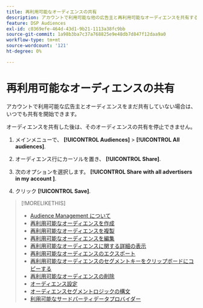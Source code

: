 ```yaml
---
title: 再利用可能なオーディエンスの共有
description: アカウントで利用可能な他の広告主と再利用可能なオーディエンスを共有する方法を説明します。
feature: DSP Audiences
exl-id: c0369efe-464d-43d1-9b21-1113a38fc9bb
source-git-commit: 1a98b3ba7c37a768825e9e48db7d847f12daa9a0
workflow-type: tm+mt
source-wordcount: '121'
ht-degree: 0%

---
```


# 再利用可能なオーディエンスの共有

アカウントで利用可能な広告主とオーディエンスをまだ共有していない場合は、いつでも共有を開始できます。

オーディエンスを共有した後は、そのオーディエンスの共有を停止できません。

1. メインメニューで、 **[!UICONTROL Audiences]** > **[!UICONTROL All audiences]**.

1. オーディエンス行にカーソルを置き、 **[!UICONTROL Share]**.

1. 次のオプションを選択します。 **[!UICONTROL Share with all advertisers in my account ]**.

1. クリック **[!UICONTROL Save]**.

>[!MORELIKETHIS]
>
>* [Audience Management について](audience-about.md)
>* [再利用可能なオーディエンスを作成](reusable-audience-create.md)
>* [再利用可能なオーディエンスを複製](reusable-audience-duplicate.md)
>* [再利用可能なオーディエンスを編集](reusable-audience-edit.md)
>* [再利用可能なオーディエンスに関する詳細の表示](reusable-audience-view-details.md)
>* [再利用可能なオーディエンスのエクスポート](reusable-audience-export.md)
>* [再利用可能なオーディエンスのセグメントキーをクリップボードにコピーする](reusable-audience-clipboard.md)
>* [再利用可能なオーディエンスの削除](reusable-audience-delete.md)
>* [オーディエンス設定](audience-settings.md)
>* [オーディエンスセグメントロジックの構文](audience-segment-logic-syntax.md)
>* [利用可能なサードパーティデータプロバイダー](third-party-data-providers.md)

